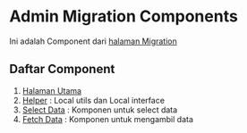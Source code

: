 # Admin Migration Components
Ini adalah Component dari [halaman Migration](/src/app/(protected)/admin/migrations)

## Daftar Component
1. [Halaman Utama](index.tsx)
2. [Helper](./helper.ts) : Local utils dan Local interface
3. [Select Data](./SelectData.tsx) : Komponen untuk select data
4. [Fetch Data](./FetchData.tsx) : Komponen untuk mengambil data